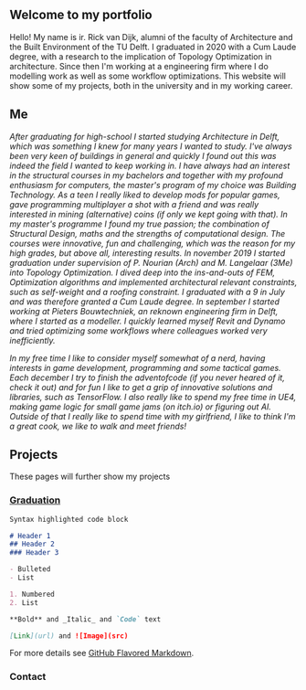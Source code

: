 ## Welcome to my portfolio

Hello! My name is ir. Rick van Dijk, alumni of the faculty of Architecture and the Built Environment of the TU Delft. I graduated in 2020 with a Cum Laude degree, with a research to the implication of Topology Optimization in architecture. Since then I'm working at a engineering firm where I do modelling work as well as some workflow optimizations. This website will show some of my projects, both in the university and in my working career.

## Me

_After graduating for high-school I started studying Architecture in Delft, which was something I knew for many years I wanted to study. I've always been very keen of buildings in general and quickly I found out this was indeed the field I wanted to keep working in. I have always had an interest in the structural courses in my bachelors and together with my profound enthusiasm for computers, the master's program of my choice was Building Technology. As a teen I really liked to develop mods for popular games, gave programming multiplayer a shot with a friend and was really interested in mining (alternative) coins (if only we kept going with that). In my master's programme I found my true passion; the combination of Structural Design, maths and the strengths of computational design. The courses were innovative, fun and challenging, which was the reason for my high grades, but above all, interesting results. In november 2019 I started graduation under supervision of P. Nourian (Arch) and M. Langelaar (3Me) into Topology Optimization. I dived deep into the ins-and-outs of FEM, Optimization algorithms and implemented architectural relevant constraints, such as self-weight and a roofing constraint. I graduated with a 9 in July and was therefore granted a Cum Laude degree. In september I started working at Pieters Bouwtechniek, an reknown engineering firm in Delft, where I started as a modeller. I quickly learned myself Revit and Dynamo and tried optimizing some workflows where colleagues worked very inefficiently._

_In my free time I like to consider myself somewhat of a nerd, having interests in game development, programming and some tactical games. Each december I try to finish the adventofcode (if you never heared of it, check it out) and for fun I like to get a grip of innovative solutions and libraries, such as TensorFlow. I also really like to spend my free time in UE4, making game logic for small game jams (on itch.io) or figuring out AI. Outside of that I really like to spend time with my girlfriend, I like to think I'm a great cook, we like to walk and meet friends!_

## Projects
These pages will further show my projects

### [Graduation](url)


```markdown
Syntax highlighted code block

# Header 1
## Header 2
### Header 3

- Bulleted
- List

1. Numbered
2. List

**Bold** and _Italic_ and `Code` text

[Link](url) and ![Image](src)
```

For more details see [GitHub Flavored Markdown](https://guides.github.com/features/mastering-markdown/).


### Contact




